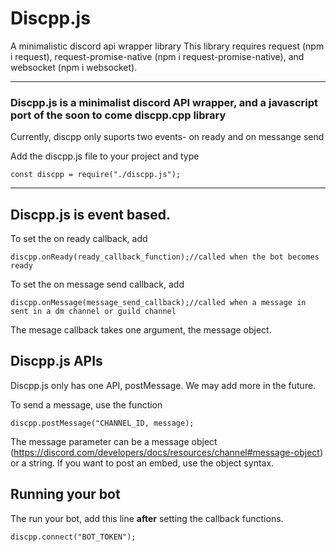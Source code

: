 # Discpp.js
A minimalistic discord api wrapper library
This library requires request (npm i request), request-promise-native (npm i request-promise-native), and websocket (npm i websocket).
***
### Discpp.js is a minimalist discord API wrapper, and a javascript port of the soon to come discpp.cpp library
Currently, discpp only suports two events- on ready and on messange send

Add the discpp.js file to your project and type
```
const discpp = require("./discpp.js");
```
***
## Discpp.js is event based.
To set the on ready callback, add
```
discpp.onReady(ready_callback_function);//called when the bot becomes ready
```

To set the on message send callback, add
```
discpp.onMessage(message_send_callback);//called when a message in sent in a dm channel or guild channel
```
The mesage callback takes one argument, the message object.

## Discpp.js APIs
Discpp.js only has one API, postMessage. We may add more in the future.

To send a message, use the function
```
discpp.postMessage("CHANNEL_ID, message);
```
The message parameter can be a message object (https://discord.com/developers/docs/resources/channel#message-object) or a string. If you want to post an embed, use the object syntax.

## Running your bot
The run your bot, add this line **after** setting the callback functions.
```
discpp.connect("BOT_TOKEN");
```
